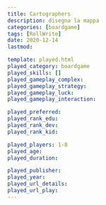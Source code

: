 ```yaml
---
title: Cartographers
description: disegna la mappa
categories: [boardgame]
tags: [RollWrite]
date: 2020-12-14
lastmod: 

template: played.html
played_category: boardgame
played_skills: []
played_gameplay_complex: 
played_gameplay_strategy: 
played_gameplay_luck: 
played_gameplay_interaction: 

played_preferred: 
played_rank_edu: 
played_rank_dev: 
played_rank_kid: 

played_players: 1-8
played_age: 
played_duration: 

played_publisher: 
played_year: 
played_url_details: 
played_url_play: 
---
```

